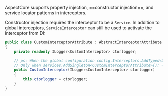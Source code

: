 AspectCore supports property injection, ==constructor injection==, and service locator patterns in interceptors.

Constructor injection requires the interceptor to be a `Service`. In addition to global interceptors, `ServiceInterceptor` can still be used to activate the interceptor from DI:

```csharp
public class CustomInterceptorAttribute : AbstractInterceptorAttribute 
{
    private readonly ILogger<CustomInterceptor> ctorlogger;

    // ps: When the global configuration config.Interceptors.AddTyped<CustomInterceptorAttribute>(); is used, constructor injection cannot be automatically injected and needs to be handled manually.
    // Only when services.AddSingleton<CustomInterceptorAttribute>(); + services.ConfigureDynamicProxy(config => { config.Interceptors.AddServiced<CustomInterceptorAttribute>(); }); is used, will it be automatically injected
    public CustomInterceptor(ILogger<CustomInterceptor> ctorlogger)
    {
        this.ctorlogger = ctorlogger;
    }
}
```